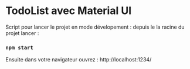 # TodoList avec Material UI

Script pour lancer le projet en mode dévelopement : 
depuis le la racine du projet lancer : 
### `npm start`
Ensuite dans votre navigateur ouvrez : http://localhost:1234/